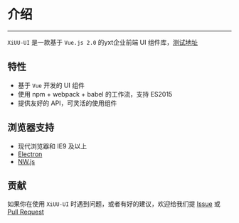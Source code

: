 # 介绍

----

`XiUU-UI` 是一款基于 `Vue.js 2.0` 的yxt企业前端 UI 组件库，[测试地址](https://xiooloo.github.io/)

## 特性

- 基于 `Vue` 开发的 UI 组件
- 使用 npm + webpack + babel 的工作流，支持 ES2015
- 提供友好的 API，可灵活的使用组件

## 浏览器支持

- 现代浏览器和 IE9 及以上
- [Electron](http://electron.atom.io/)
- [NW.js](http://nwjs.io)


## 贡献

如果你在使用 `XiUU-UI` 时遇到问题，或者有好的建议，欢迎给我们提 [Issue](https://github.com/xiooLoo/xiuu-ui/issues) 或 [Pull Request](https://github.com/xiooLoo/xiuu-ui/pulls)
